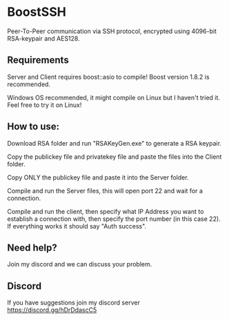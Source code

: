 # BoostSSH
Peer-To-Peer communication via SSH protocol, encrypted using 4096-bit RSA-keypair and AES128.

## Requirements

Server and Client requires boost::asio to compile! Boost version 1.8.2 is recommended.

Windows OS recommended, it might compile on Linux but I haven't tried it. Feel free to try it on Linux!


## How to use:

Download RSA folder and run "RSAKeyGen.exe" to generate a RSA keypair.

Copy the publickey file and privatekey file and paste the files into the Client folder.

Copy ONLY the publickey file and paste it into the Server folder.

Compile and run the Server files, this will open port 22 and wait for a connection.

Compile and run the client, then specify what IP Address you want to establish a connection with, then specify the port number (in this case 22). If everything works it should say "Auth success".

## Need help?

Join my discord and we can discuss your problem.

## Discord

If you have suggestions join my discord server
https://discord.gg/hDrDdascC5

